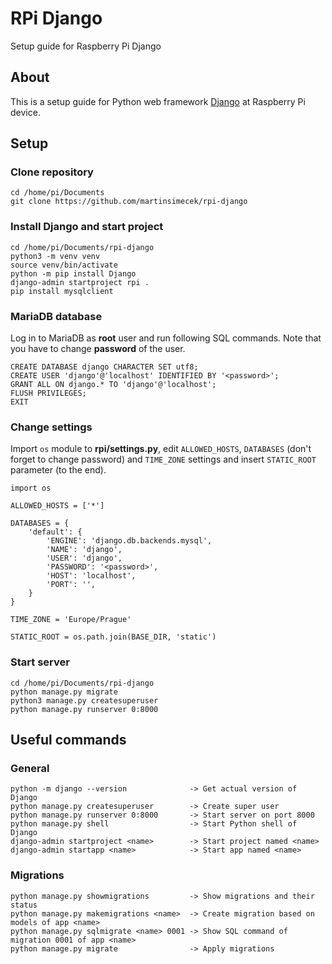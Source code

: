 # RPi Django
Setup guide for Raspberry Pi Django

## About
This is a setup guide for Python web framework [Django](https://www.djangoproject.com) at Raspberry Pi device.

## Setup

### Clone repository
    cd /home/pi/Documents
    git clone https://github.com/martinsimecek/rpi-django

### Install Django and start project
    cd /home/pi/Documents/rpi-django
    python3 -m venv venv
    source venv/bin/activate
    python -m pip install Django
    django-admin startproject rpi .
    pip install mysqlclient

### MariaDB database
Log in to MariaDB as **root** user and run following SQL commands. Note that you have to change **password** of the user.

    CREATE DATABASE django CHARACTER SET utf8;
    CREATE USER 'django'@'localhost' IDENTIFIED BY '<password>';
    GRANT ALL ON django.* TO 'django'@'localhost';
    FLUSH PRIVILEGES;
    EXIT

### Change settings
Import `os` module to **rpi/settings.py**, edit `ALLOWED_HOSTS`, `DATABASES` (don't forget to change password) and `TIME_ZONE` settings and insert `STATIC_ROOT` parameter (to the end).

    import os

    ALLOWED_HOSTS = ['*']

    DATABASES = {
        'default': {
            'ENGINE': 'django.db.backends.mysql',
            'NAME': 'django',
            'USER': 'django',
            'PASSWORD': '<password>',
            'HOST': 'localhost',
            'PORT': '',
        }
    }

    TIME_ZONE = 'Europe/Prague'

    STATIC_ROOT = os.path.join(BASE_DIR, 'static')

### Start server
    cd /home/pi/Documents/rpi-django
    python manage.py migrate
    python3 manage.py createsuperuser
    python manage.py runserver 0:8000

## Useful commands

### General
    python -m django --version              -> Get actual version of Django
    python manage.py createsuperuser        -> Create super user
    python manage.py runserver 0:8000       -> Start server on port 8000
    python manage.py shell                  -> Start Python shell of Django
    django-admin startproject <name>        -> Start project named <name>
    django-admin startapp <name>            -> Start app named <name>    

### Migrations
    python manage.py showmigrations         -> Show migrations and their status
    python manage.py makemigrations <name>  -> Create migration based on models of app <name>
    python manage.py sqlmigrate <name> 0001 -> Show SQL command of migration 0001 of app <name>
    python manage.py migrate                -> Apply migrations